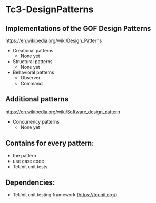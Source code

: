 # Tc3-DesignPatterns
## Implementations of the GOF Design Patterns 
https://en.wikipedia.org/wiki/Design_Patterns
 * Creational patterns
   * None yet
 * Structural patterns
   * None yet
 * Behavioral patterns
   * Observer
   * Command
     

## Additional patterns 
https://en.wikipedia.org/wiki/Software_design_pattern
 * Concurrency patterns 
   * None yet


## Contains for every pattern:
 * the pattern
 * use case code
 * TcUnit unit tests
 

## Dependencies:
 * TcUnit unit testing framework (https://tcunit.org/)
 
 
 
